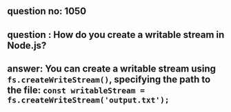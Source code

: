 
      
## question no: 1050

## question : How do you create a writable stream in Node.js?

## answer: You can create a writable stream using `fs.createWriteStream()`, specifying the path to the file: `const writableStream = fs.createWriteStream('output.txt');`
      